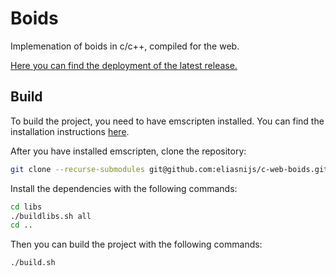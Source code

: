  # Boids

 Implemenation of boids in c/c++, compiled for the web.
 
 [Here you can find the deployment of the latest release.](https://eliasnijs.com/projects/boids/boids.html)

## Build

To build the project, you need to have emscripten installed. You can find the installation instructions [here](https://emscripten.org/docs/getting_started/downloads.html).

After you have installed emscripten, clone the repository:

```bash
git clone --recurse-submodules git@github.com:eliasnijs/c-web-boids.git
```

Install the dependencies with the following commands:

```bash
cd libs 
./buildlibs.sh all
cd ..
```

Then you can build the project with the following commands:

```bash
./build.sh
```
